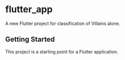# flutter_app

A new Flutter project for classification of Villains alone.

## Getting Started

This project is a starting point for a Flutter application.

